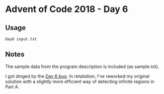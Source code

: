 # Advent of Code 2018 - Day 6

## Usage
```
Day6 input.txt
```

## Notes
The sample data from the program description is included (as sample.txt).

I got dinged by the [Day 6 bug](https://www.reddit.com/r/adventofcode/comments/a3kr4r/2018_day_6_solutions/). In retaliation, I've reworked my original solution with a slightly more efficient way of detecting infinite regions in Part A.